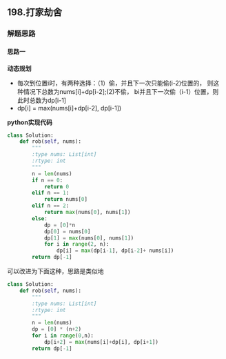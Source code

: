 ## 198.打家劫舍
### 解题思路
#### 思路一
**动态规划**
- 每次到位置i时，有两种选择：（1）偷，并且下一次只能偷(i-2)位置的， 则这种情况下总数为nums[i]+dp[i-2];(2)不偷， bi并且下一次偷（i-1）位置，则此时总数为dp[i-1]
- dp[i] = max(nums[i]+dp[i-2], dp[i-1])

**python实现代码**
```python
class Solution:
    def rob(self, nums):
        """
        :type nums: List[int]
        :rtype: int
        """
        n = len(nums)
        if n == 0:
            return 0
        elif n == 1:
            return nums[0]
        elif n == 2:
            return max(nums[0], nums[1])
        else:
            dp = [0]*n
            dp[0] = nums[0]
            dp[1] = max(nums[0], nums[1])
            for i in range(2, n):
                dp[i] = max(dp[i-1], dp[i-2]+ nums[i])
        return dp[-1]
```

可以改进为下面这种，思路是类似地
```python
class Solution:
    def rob(self, nums):
        """
        :type nums: List[int]
        :rtype: int
        """
        n = len(nums)
        dp = [0] * (n+2)
        for i in range(0,n):
            dp[i+2] = max(nums[i]+dp[i], dp[i+1])
        return dp[-1]
```
